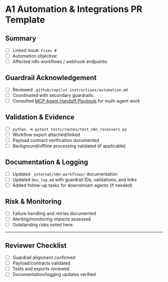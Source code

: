 # A1 Automation & Integrations PR Template

## Summary

- [ ] Linked issue: `Fixes #`
- [ ] Automation objective:
- [ ] Affected n8n workflows / webhook endpoints:

## Guardrail Acknowledgement

- [ ] Reviewed `.github/copilot-instructions/automation.md`
- [ ] Coordinated with secondary guardrails: <!-- e.g., B1, T1 -->
- [ ] Consulted [MCP Agent Handoff Playbook](../../docs/development/mcp_agent_handoff.md) for multi-agent work

## Validation & Evidence

- [ ] `python -m pytest tests/routes/test_n8n_receivers.py`
- [ ] Workflow export attached/linked
- [ ] Payload contract verification documented
- [ ] Background/offline processing validated (if applicable)

## Documentation & Logging

- [ ] Updated `_internal/n8n-workflows/` documentation
- [ ] Updated `dev_log.md` with guardrail IDs, validations, and links
- [ ] Added follow-up tasks for downstream agents (if needed)

## Risk & Monitoring

- [ ] Failure handling and retries documented
- [ ] Alerting/monitoring impacts assessed
- [ ] Outstanding risks noted here:

---

## Reviewer Checklist

- [ ] Guardrail alignment confirmed
- [ ] Payload/contracts validated
- [ ] Tests and exports reviewed
- [ ] Documentation/logging updates verified
